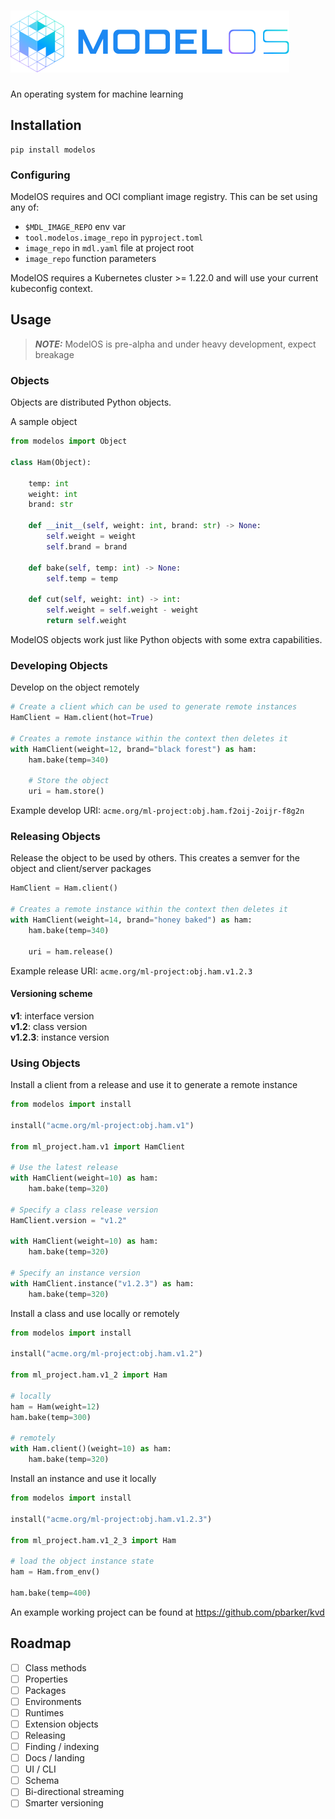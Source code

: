 # ![logo](./static/L_blue.svg)
An operating system for machine learning

## Installation
```
pip install modelos
```
### Configuring

ModelOS requires and OCI compliant image registry. This can be set using any of:

* `$MDL_IMAGE_REPO` env var
* `tool.modelos.image_repo` in `pyproject.toml`
* `image_repo` in `mdl.yaml` file at project root
* `image_repo` function parameters

ModelOS requires a Kubernetes cluster >= 1.22.0 and will use your current kubeconfig context.

## Usage

> **_NOTE:_**  ModelOS is pre-alpha and under heavy development, expect breakage

### Objects

Objects are distributed Python objects.

A sample object
```python
from modelos import Object

class Ham(Object):

    temp: int
    weight: int
    brand: str

    def __init__(self, weight: int, brand: str) -> None:
        self.weight = weight
        self.brand = brand

    def bake(self, temp: int) -> None:
        self.temp = temp

    def cut(self, weight: int) -> int:
        self.weight = self.weight - weight
        return self.weight

```

ModelOS objects work just like Python objects with some extra capabilities.

### Developing Objects
Develop on the object remotely
```python
# Create a client which can be used to generate remote instances
HamClient = Ham.client(hot=True)

# Creates a remote instance within the context then deletes it
with HamClient(weight=12, brand="black forest") as ham:
    ham.bake(temp=340)

    # Store the object
    uri = ham.store()
```
Example develop URI: `acme.org/ml-project:obj.ham.f2oij-2oijr-f8g2n`


### Releasing Objects
Release the object to be used by others. This creates a semver for the object and client/server packages
```python
HamClient = Ham.client()

# Creates a remote instance within the context then deletes it
with HamClient(weight=14, brand="honey baked") as ham:
    ham.bake(temp=340)

    uri = ham.release()
```
Example release URI: `acme.org/ml-project:obj.ham.v1.2.3`   

#### Versioning scheme

__v1__: interface version   
__v1.2__: class version   
__v1.2.3__: instance version   


### Using Objects
Install a client from a release and use it to generate a remote instance
```python
from modelos import install

install("acme.org/ml-project:obj.ham.v1")

from ml_project.ham.v1 import HamClient

# Use the latest release
with HamClient(weight=10) as ham:
    ham.bake(temp=320)

# Specify a class release version
HamClient.version = "v1.2"

with HamClient(weight=10) as ham:
    ham.bake(temp=320)

# Specify an instance version
with HamClient.instance("v1.2.3") as ham:
    ham.bake(temp=320)
```

Install a class and use locally or remotely
```python
from modelos import install

install("acme.org/ml-project:obj.ham.v1.2")

from ml_project.ham.v1_2 import Ham

# locally
ham = Ham(weight=12)
ham.bake(temp=300)

# remotely
with Ham.client()(weight=10) as ham:
    ham.bake(temp=320)
```

Install an instance and use it locally
```python
from modelos import install

install("acme.org/ml-project:obj.ham.v1.2.3")

from ml_project.ham.v1_2_3 import Ham

# load the object instance state
ham = Ham.from_env()

ham.bake(temp=400)
```

An example working project can be found at https://github.com/pbarker/kvd

## Roadmap

- [ ] Class methods
- [ ] Properties
- [ ] Packages
- [ ] Environments
- [ ] Runtimes
- [ ] Extension objects
- [ ] Releasing
- [ ] Finding / indexing
- [ ] Docs / landing
- [ ] UI / CLI
- [ ] Schema
- [ ] Bi-directional streaming
- [ ] Smarter versioning

